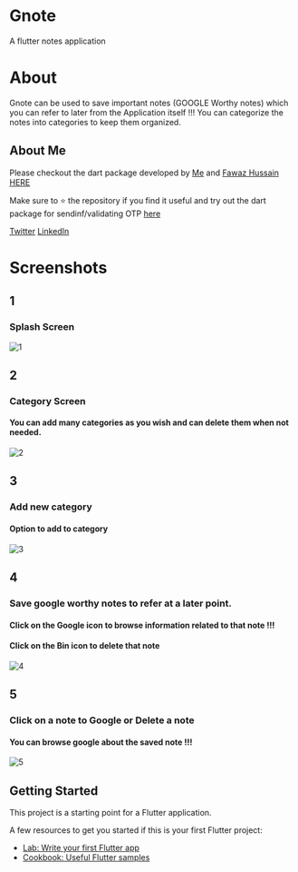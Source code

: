 # Gnote

A flutter notes application

# About 

Gnote can be used to save important notes (GOOGLE Worthy notes) which you can refer to later from the Application itself !!!
You can categorize the notes into categories to keep them organized. 

## About Me

Please checkout the dart package developed by [Me](https://github.com/JerinFrancisA) and [Fawaz Hussain](https://github.com/fawazhussain) [HERE](https://pub.dev/packages/flutter_otp) 

Make sure to :star: the repository if you find it useful and try out the dart package for sendinf/validating OTP [here](https://pub.dev/packages/flutter_otp) 

[Twitter](https://twitter.com/jerinfrancis4)
[LinkedIn](www.linkedin.com/in/jerinfrancis77)

# Screenshots

## 1
### Splash Screen
![1](https://user-images.githubusercontent.com/43045825/64634732-975a6500-d41b-11e9-8945-2a46af883fc0.jpeg)
## 2
### Category Screen
#### You can add many categories as you wish and can delete them when not needed.
![2](https://user-images.githubusercontent.com/43045825/64634733-975a6500-d41b-11e9-82f7-1207d30d1376.jpeg)
## 3
### Add new category
#### Option to add to category
![3](https://user-images.githubusercontent.com/43045825/64634734-97f2fb80-d41b-11e9-9223-6fc46224f394.jpeg)
## 4
### Save google worthy notes to refer at a later point.
#### Click on the Google icon to browse information related to that note !!!
#### Click on the Bin icon to delete that note 
![4](https://user-images.githubusercontent.com/43045825/64634735-97f2fb80-d41b-11e9-81eb-b8f4e281265a.jpeg)
## 5
### Click on a note to Google or Delete a note
#### You can browse google about the saved note !!!
![5](https://user-images.githubusercontent.com/43045825/64634736-97f2fb80-d41b-11e9-9bd1-7ff97e4577df.jpeg)


## Getting Started

This project is a starting point for a Flutter application.

A few resources to get you started if this is your first Flutter project:

- [Lab: Write your first Flutter app](https://flutter.dev/docs/get-started/codelab)
- [Cookbook: Useful Flutter samples](https://flutter.dev/docs/cookbook)

